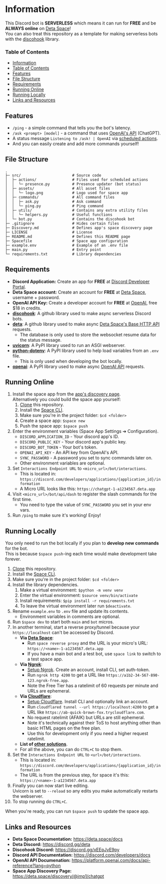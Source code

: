 # Information
This Discord bot is **SERVERLESS** which means it can run for **FREE** and be **ALWAYS online** on [Deta Space](https://deta.space)!  
You can also treat this repository as a template for making serverless bots with the [discohook](https://github.com/jnsougata/discohook) library.

### Table of Contents
- [Information](#information)
- [Table of Contents](#table-of-contents)
- [Features](#features)
- [File Structure](#file-structure)
- [Requirements](#requirements)
- [Running Online](#running-online)
- [Running Locally](#running-locally)
- [Links and Resources](#links-and-resources)

## Features
- `/ping` - a simple command that tells you the bot's latency.
- `/ask <prompt> [model]` - a command that uses [OpenAI's API](https://openai.com/blog/openai-api) (ChatGPT).
- A status message `Listening to /ask! | OpenAI` via [scheduled actions](https://deta.space/docs/en/basics/micros#scheduled-actions).
- And you can easily create and add more commands yourself!

## File Structure
```
.
├─ src/                       # Source code
│  ├─ actions/                # Files used for scheduled actions
│  │  └─ presence.py          # Presence updater (bot status)
│  ├─ assets/                 # All asset files
│  │  └─ logo.png             # Logo used for space app
│  ├─ commands/               # All command files
│  │  ├─ ask.py               # Ask command
│  │  └─ ping.py              # Ping command
│  ├─ utils/                  # Contains any extra utility files
│  │  └─ helpers.py           # Useful functions
│  └─ bot.py                  # Contains the discohook bot
├─ .gitignore                 # Hides certain files
├─ Discovery.md               # Defines app's space discovery page
├─ LICENSE                    # License
├─ README.md                  # Defines this README page
├─ Spacefile                  # Space app configuration
├─ example.env                # Example of an .env file
├─ main.py                    # Entry point
└─ requirements.txt           # Library dependencies
```

## Requirements
- **Discord Application:** Create an app for **FREE** at [Discord Developer Portal](https://discord.com/developers/applications).
- **Deta Space account:** Create an account for **FREE** at [Deta Space](https://deta.space/), username + password.
- **OpenAI API Key:** Create a developer account for **FREE** at [OpenAI](https://platform.openai.com/overview), free $18 in credits.
- [**discohook**](https://github.com/jnsougata/discohook): A github library used to make async serverless Discord bots.
- [**deta**](https://github.com/jnsougata/discohook): A github library used to make async [Deta Space's Base HTTP API](https://deta.space/docs/en/reference/base/HTTP) requests.
  - The database is only used to store the websocket resume data for the status message.
- [**uvicorn**](https://pypi.org/project/uvicorn/): A PyPI library used to run an ASGI webserver.
- [**python-dotenv**](https://pypi.org/project/python-dotenv/): A PyPI library used to help load variables from an `.env` file.
  - This is only used when developing the bot locally.
- [**openai**](https://pypi.org/project/openai/): A PyPI library used to make async [OpenAI API](https://platform.openai.com/docs/api-reference?lang=python) requests.

## Running Online
1. Install the space app from the [app's discovery page](https://deta.space/discovery/@imp1/chatgpt).  
   Alternatively you could build the space app yourself:
   1. [Clone](https://docs.github.com/en/repositories/creating-and-managing-repositories/cloning-a-repository) this repository.
   2. Install the [Space CLI](https://deta.space/docs/en/basics/cli).
   3. Make sure you're in the project folder: `$cd <folder>`
   4. Create a space app: `$space new`
   5. Push the space app: `$space push`
2. Enter the environment variables (Space App Settings ➔ Configuration).
    - `DISCORD_APPLICATION_ID` - Your discord app's ID.
    - `DISCORD_PUBLIC_KEY` - Your discord app's public key.
    - `DISCORD_BOT_TOKEN` - Your bot's token.
    - `OPENAI_API_KEY` - An API key from OpenAI's API.
    - `SYNC_PASSWORD` - A password you set to sync commands later on.
    - Other environment variables are optional.
3. Set `Interactions Endpoint URL` to `<micro_url>/bot/interactions`.
    - This is located in: `https://discord.com/developers/applications/{application_id}/information`
    - A Micro URL looks like this: `https://chatgpt-1-a1234567.deta.app`
4. Visit `<micro_url>/bot/api/dash` to register the slash commands for the first time.
    - You need to type the value of `SYNC_PASSWORD` you set in your env vars.
5. Run `/ping` to make sure it's working! Enjoy!

## Running Locally
You only need to run the bot locally if you plan to **develop new commands** for the bot.    
This is because `$space push`-ing each time would make development take forever.
1. [Clone](https://docs.github.com/en/repositories/creating-and-managing-repositories/cloning-a-repository) this repository.
2. Install the [Space CLI](https://deta.space/docs/en/basics/cli).
3. Make sure you're in the project folder: `$cd <folder>`
4. Install the library dependencies.
    1. Make a virtual environment: `$python -m venv venv`
    2. Enter the virtual environment: `$source venv/bin/activate`
    3. Install requirements: `$pip install -r requirements.txt`
    4. To leave the virtual environment later run `$deactivate`. 
5. Rename `example.env` to `.env` file and update its contents.
    - Environment variables in comments are optional.
6. Run `$space dev` to start both `main` and `bot` micros.
7. In another terminal, start a reverse proxy/tunnel because your `https://localhost` can't be accessed by Discord.  
    - **Via [Deta Space](https://deta.space)**: 
        - Run `space reverse proxy` and the URL is your micro's URL: `https://<name>-1-a1234567.deta.app`
        - If you have a main bot and a test bot, use `space link` to switch to a test space app.
    - **Via [Ngrok](https://ngrok.com)**:
        - [Setup Ngrok](https://ngrok.com/docs/getting-started). Create an account, install CLI, set auth-token.
        - Run `ngrok http 4200` to get a URL like `https://a1b2-34-567-890-123.ngrok-free.app`.
        - Note the Free Tier has a ratelimit of 60 requests per minute and URLs are ephemeral.
     - **Via [Cloudflare](https://cloudflare.com)**:
        - [Setup Cloudflare](https://developers.cloudflare.com/pages/how-to/preview-with-cloudflare-tunnel). Install CLI and optionally link an account.
        - Run `cloudflared tunnel --url https://localhost:4200` to get a URL like `https://ab-quick-brown-fox.trycloudflare.com`.
        - No request ratelimit (AFAIK) but URLs are still ephemeral.
        - Note it's technically against their ToS to host anything other than basic HTML pages on the free plan. 
        - Use this for development only if you need a higher request ratelimit.
     - **List of [other solutions](https://github.com/anderspitman/awesome-tunneling)**.
     - For all the above, you can do `CTRL+C` to stop them.
8. Set the  `Interactions Endpoint URL` to `<url>/bot/interactions`.
    - This is located in: `https://discord.com/developers/applications/{application_id}/information`
    - The URL is from the previous step, for space it's this: `https://<name>-1-a1234567.deta.app`
9. Finally you can now start live editing.  
   Uvicorn is set to `--reload` so any edits you make automatically restarts the webserver.
10. To stop running do `CTRL+C`.

When you're ready, you can run `$space push` to update the space app.

## Links and Resources
- **Deta Space Documentation:** https://deta.space/docs
- **Deta Discord:** https://discord.gg/deta
- **Discohook Discord:** https://discord.gg/xEEpJvE9py
- **Discord API Documentation:** https://discord.com/developers/docs
- **OpenAI API Documenation:** https://platform.openai.com/docs/api-reference?lang=python
- **Space App Discovery Page:** https://deta.space/discovery/@imp1/chatgpt
